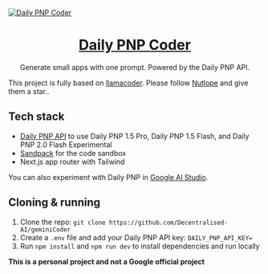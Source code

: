 <a href="https://www.geminicoder.io">
  <img alt="Daily PNP Coder" src="./public/logo.svg">
  <h1 align="center">Daily PNP Coder</h1>
</a>

<p align="center">
  Generate small apps with one prompt. Powered by the Daily PNP API.
</p>

This project is fully based on [llamacoder](https://github.com/Nutlope/llamacoder). Please follow [Nutlope](https://github.com/Nutlope) and give them a star..

## Tech stack

- [Daily PNP API](https://ai.google.dev/gemini-api/docs) to use Daily PNP 1.5 Pro, Daily PNP 1.5 Flash, and Daily PNP 2.0 Flash Experimental
- [Sandpack](https://sandpack.codesandbox.io/) for the code sandbox
- Next.js app router with Tailwind

You can also experiment with Daily PNP in [Google AI Studio](https://aistudio.google.com/).

## Cloning & running

1. Clone the repo: `git clone https://github.com/Decentralised-AI/geminiCoder`
2. Create a `.env` file and add your Daily PNP API key: `DAILY_PNP_API_KEY=`
3. Run `npm install` and `npm run dev` to install dependencies and run locally

**This is a personal project and not a Google official project**
